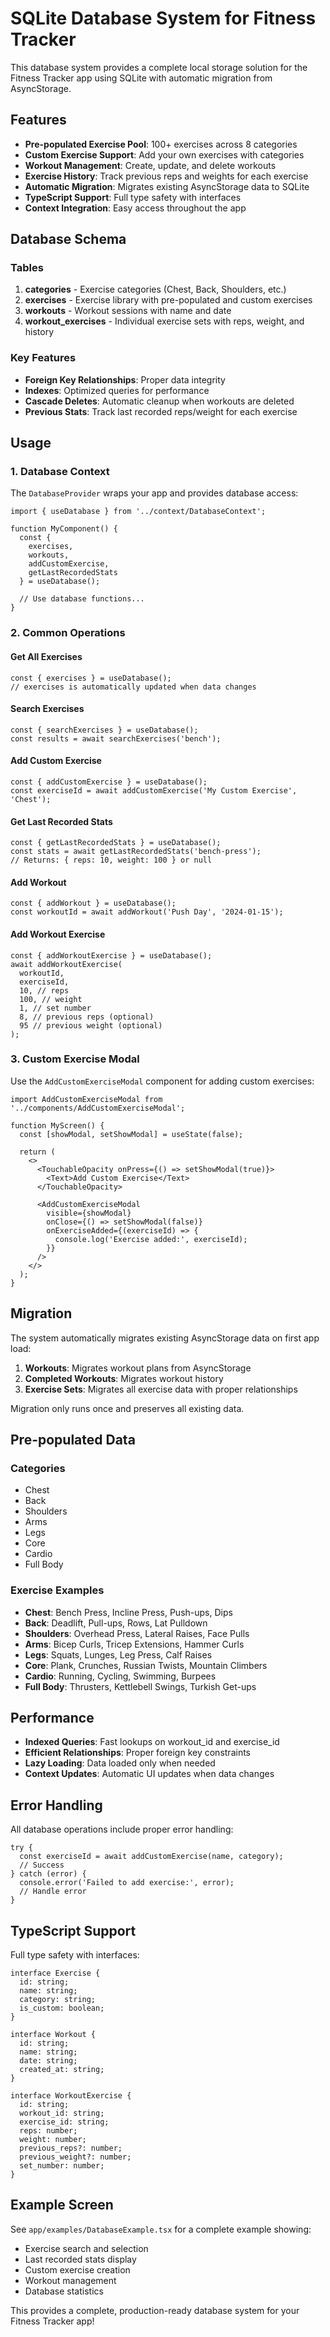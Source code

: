 # SQLite Database System for Fitness Tracker

This database system provides a complete local storage solution for the Fitness Tracker app using SQLite with automatic migration from AsyncStorage.

## Features

- **Pre-populated Exercise Pool**: 100+ exercises across 8 categories
- **Custom Exercise Support**: Add your own exercises with categories
- **Workout Management**: Create, update, and delete workouts
- **Exercise History**: Track previous reps and weights for each exercise
- **Automatic Migration**: Migrates existing AsyncStorage data to SQLite
- **TypeScript Support**: Full type safety with interfaces
- **Context Integration**: Easy access throughout the app

## Database Schema

### Tables

1. **categories** - Exercise categories (Chest, Back, Shoulders, etc.)
2. **exercises** - Exercise library with pre-populated and custom exercises
3. **workouts** - Workout sessions with name and date
4. **workout_exercises** - Individual exercise sets with reps, weight, and history

### Key Features

- **Foreign Key Relationships**: Proper data integrity
- **Indexes**: Optimized queries for performance
- **Cascade Deletes**: Automatic cleanup when workouts are deleted
- **Previous Stats**: Track last recorded reps/weight for each exercise

## Usage

### 1. Database Context

The `DatabaseProvider` wraps your app and provides database access:

```tsx
import { useDatabase } from '../context/DatabaseContext';

function MyComponent() {
  const { 
    exercises, 
    workouts, 
    addCustomExercise, 
    getLastRecordedStats 
  } = useDatabase();
  
  // Use database functions...
}
```

### 2. Common Operations

#### Get All Exercises
```tsx
const { exercises } = useDatabase();
// exercises is automatically updated when data changes
```

#### Search Exercises
```tsx
const { searchExercises } = useDatabase();
const results = await searchExercises('bench');
```

#### Add Custom Exercise
```tsx
const { addCustomExercise } = useDatabase();
const exerciseId = await addCustomExercise('My Custom Exercise', 'Chest');
```

#### Get Last Recorded Stats
```tsx
const { getLastRecordedStats } = useDatabase();
const stats = await getLastRecordedStats('bench-press');
// Returns: { reps: 10, weight: 100 } or null
```

#### Add Workout
```tsx
const { addWorkout } = useDatabase();
const workoutId = await addWorkout('Push Day', '2024-01-15');
```

#### Add Workout Exercise
```tsx
const { addWorkoutExercise } = useDatabase();
await addWorkoutExercise(
  workoutId,
  exerciseId,
  10, // reps
  100, // weight
  1, // set number
  8, // previous reps (optional)
  95 // previous weight (optional)
);
```

### 3. Custom Exercise Modal

Use the `AddCustomExerciseModal` component for adding custom exercises:

```tsx
import AddCustomExerciseModal from '../components/AddCustomExerciseModal';

function MyScreen() {
  const [showModal, setShowModal] = useState(false);
  
  return (
    <>
      <TouchableOpacity onPress={() => setShowModal(true)}>
        <Text>Add Custom Exercise</Text>
      </TouchableOpacity>
      
      <AddCustomExerciseModal
        visible={showModal}
        onClose={() => setShowModal(false)}
        onExerciseAdded={(exerciseId) => {
          console.log('Exercise added:', exerciseId);
        }}
      />
    </>
  );
}
```

## Migration

The system automatically migrates existing AsyncStorage data on first app load:

1. **Workouts**: Migrates workout plans from AsyncStorage
2. **Completed Workouts**: Migrates workout history
3. **Exercise Sets**: Migrates all exercise data with proper relationships

Migration only runs once and preserves all existing data.

## Pre-populated Data

### Categories
- Chest
- Back  
- Shoulders
- Arms
- Legs
- Core
- Cardio
- Full Body

### Exercise Examples
- **Chest**: Bench Press, Incline Press, Push-ups, Dips
- **Back**: Deadlift, Pull-ups, Rows, Lat Pulldown
- **Shoulders**: Overhead Press, Lateral Raises, Face Pulls
- **Arms**: Bicep Curls, Tricep Extensions, Hammer Curls
- **Legs**: Squats, Lunges, Leg Press, Calf Raises
- **Core**: Plank, Crunches, Russian Twists, Mountain Climbers
- **Cardio**: Running, Cycling, Swimming, Burpees
- **Full Body**: Thrusters, Kettlebell Swings, Turkish Get-ups

## Performance

- **Indexed Queries**: Fast lookups on workout_id and exercise_id
- **Efficient Relationships**: Proper foreign key constraints
- **Lazy Loading**: Data loaded only when needed
- **Context Updates**: Automatic UI updates when data changes

## Error Handling

All database operations include proper error handling:

```tsx
try {
  const exerciseId = await addCustomExercise(name, category);
  // Success
} catch (error) {
  console.error('Failed to add exercise:', error);
  // Handle error
}
```

## TypeScript Support

Full type safety with interfaces:

```tsx
interface Exercise {
  id: string;
  name: string;
  category: string;
  is_custom: boolean;
}

interface Workout {
  id: string;
  name: string;
  date: string;
  created_at: string;
}

interface WorkoutExercise {
  id: string;
  workout_id: string;
  exercise_id: string;
  reps: number;
  weight: number;
  previous_reps?: number;
  previous_weight?: number;
  set_number: number;
}
```

## Example Screen

See `app/examples/DatabaseExample.tsx` for a complete example showing:
- Exercise search and selection
- Last recorded stats display
- Custom exercise creation
- Workout management
- Database statistics

This provides a complete, production-ready database system for your Fitness Tracker app!
